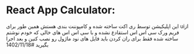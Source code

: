 # React App Calculator:
این اپلیکیشن توسط ری اکت ساخته شده و کامپوننت بندی هستش همین طور برای uiاز فریم ورک سی اس اس استقادع نشده و با سی اس اس های خالی که خودم نوشتم ساخته شده
فقط برای ران کردن باید فایل های نود ماژول رو نصب کنین و بعد اجرا بگیرید
#1402/11/18
